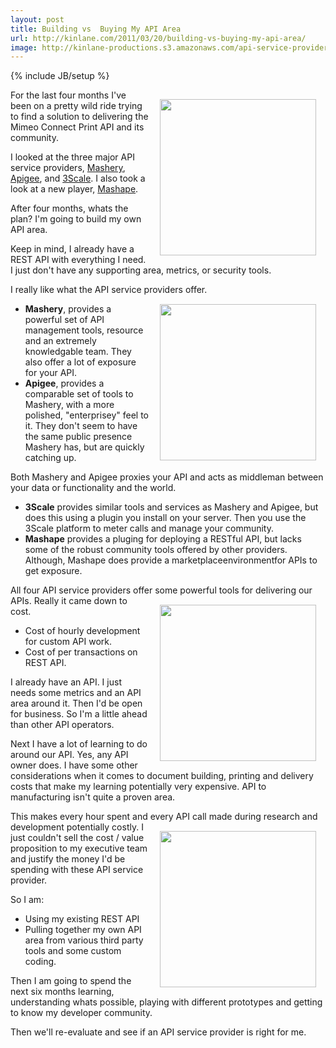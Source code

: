 ```yaml
---
layout: post
title: Building vs  Buying My API Area
url: http://kinlane.com/2011/03/20/building-vs-buying-my-api-area/
image: http://kinlane-productions.s3.amazonaws.com/api-service-providers/mashery-logo.png
---
```

{% include JB/setup %}
<p>
     <img style="padding: 15px;" src="http://kinlane-productions.s3.amazonaws.com/api-service-providers/mashery-logo.png"  width="250" align="right" />For the last four months I've been on a pretty wild ride trying to find a solution to delivering the Mimeo Connect Print API and its community.
</p>

<p>
     I looked at the three major API service providers, <a title="Mashery" href="http://www.mashery.com">Mashery</a>, <a title="Apigee" href="http://www.apigee.com">Apigee</a>, and <a title="3Scale" href="http://www.3scale.net">3Scale</a>. I also took a look at a new player, <a title="Mashape" href="http://www.mashape.com">Mashape</a>.
</p>

<p>
     After four months, whats the plan? I'm going to build my own API area.
</p>

<p>
     Keep in mind, I already have a REST API with everything I need. I just don't have any supporting area, metrics, or security tools.
</p>

<p>
     I really like what the API service providers offer.<img style="padding: 15px;" src="http://kinlane-productions.s3.amazonaws.com/api-service-providers/apigee-logo.gif"  width="250" align="right" />
</p>
<ul class="mainlist">
     <li>
          <strong>Mashery</strong>, provides a powerful set of API management tools, resource and an extremely knowledgable team. They also offer a lot of exposure for your API.
     </li>
     <li>
          <strong>Apigee</strong>, provides a comparable set of tools to Mashery, with a more polished, "enterprisey" feel to it. They don't seem to have the same public presence Mashery has, but are quickly catching up.
     </li>
</ul>
<p>
     Both Mashery and Apigee proxies your API and acts as middleman between your data or functionality and the world.
</p>
<ul class="mainlist">
     <li>
          <strong>3Scale</strong> provides similar tools and services as Mashery and Apigee, but does this using a plugin you install on your server. Then you use the 3Scale platform to meter calls and manage your community.
     </li>
     <li>
          <strong>Mashape</strong> provides a pluging for deploying a RESTful API, but lacks some of the robust community tools offered by other providers. Although, Mashape does provide a marketplaceenvironmentfor APIs to get exposure.
     </li>
</ul>
<p>
     All four API service providers offer some powerful tools for delivering our APIs. <img style="padding: 15px;" src="http://kinlane-productions.s3.amazonaws.com/api-service-providers/3scale-logo.jpg"  width="250" align="right" /> Really it came down to cost.
</p>
<ul class="mainlist">
     <li>Cost of hourly development for custom API work.
     </li>
     <li>Cost of per transactions on REST API.
     </li>
</ul>
<p>
     I already have an API. I just needs some metrics and an API area around it. Then I'd be open for business. So I'm a little ahead than other API operators.
</p>

<p>
     Next I have a lot of learning to do around our API. Yes, any API owner does. I have some other considerations when it comes to document building, printing and delivery costs that make my learning potentially very expensive. API to manufacturing isn't quite a proven area.
</p>

<p>
     This makes every hour spent and every API call made during research and development potentially costly. <img style="padding: 15px;" src="http://kinlane-productions.s3.amazonaws.com/api-service-providers/mashape-logo.png"  width="250" align="right" /> I just couldn't sell the cost / value proposition to my executive team and justify the money I'd be spending with these API service provider.
</p>

<p>
     So I am:
</p>
<ul class="mainlist">
     <li>Using my existing REST API
     </li>
     <li>Pulling together my own API area from various third party tools and some custom coding.
     </li>
</ul>
<p>
     Then I am going to spend the next six months learning, understanding whats possible, playing with different prototypes and getting to know my developer community.
</p>

<p>
     Then we'll re-evaluate and see if an API service provider is right for me.
</p>

<p>
      
</p>